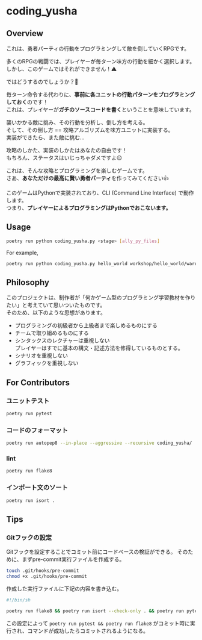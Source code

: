 # coding_yusha

## Overview

これは、勇者パーティの行動をプログラミングして敵を倒していくRPGです。

多くのRPGの戦闘では、プレイヤーが毎ターン味方の行動を細かく選択します。  
しかし、このゲームではそれができません！⚠️

ではどうするのでしょうか？🤔

毎ターン命令する代わりに、**事前に各ユニットの行動パターンをプログラミングしておく**のです！  
これは、プレイヤーが**ガチのソースコードを書く**ということを意味しています。

襲いかかる敵に挑み、その行動を分析し、倒し方を考える。  
そして、その倒し方 == 攻略アルゴリズムを味方ユニットに実装する。  
実装ができたら、また敵に挑む...

攻略のしかた、実装のしかたはあなたの自由です！  
もちろん、ステータスはいじっちゃダメですよ😉

これは、そんな攻略とプログラミングを楽しむゲームです。  
さあ、**あなただけの最高に賢い勇者パーティ**を作ってみてください👍

このゲームはPythonで実装されており、CLI (Command Line Interface) で動作します。  
つまり、**プレイヤーによるプログラミングはPythonでおこないます。**

## Usage

```sh
poetry run python coding_yusha.py <stage> [ally_py_files]
```

For example,

```sh
poetry run python coding_yusha.py hello_world workshop/hello_world/warrior.py
```

## Philosophy

このプロジェクトは、制作者が「何かゲーム型のプログラミング学習教材を作りたい」と考えていて思いついたものです。  
そのため、以下のような思想があります。

- プログラミングの初級者から上級者まで楽しめるものにする
- チームで取り組めるものにする
- シンタックスのレクチャーは重視しない  
  プレイヤーはすでに基本の構文・記述方法を修得しているものとする。
- シナリオを重視しない
- グラフィックを重視しない

## For Contributors

### ユニットテスト

```sh
poetry run pytest
```

### コードのフォーマット

```sh
poetry run autopep8 --in-place --aggressive --recursive coding_yusha/
```

### lint

```sh
poetry run flake8
```

### インポート文のソート

```sh
poetry run isort .
```

## Tips

### Gitフックの設定

Gitフックを設定することでコミット前にコードベースの検証ができる。
そのために、まずpre-commit実行ファイルを作成する。

```sh
touch .git/hooks/pre-commit
chmod +x .git/hooks/pre-commit
```

作成した実行ファイルに下記の内容を書き込む。

```sh
#!/bin/sh

poetry run flake8 && poetry run isort --check-only . && poetry run pytest
```

この設定によって `poetry run pytest && poetry run flake8` がコミット時に実行され、コマンドが成功したらコミットされるようになる。
